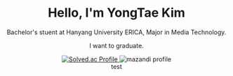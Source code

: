 <div align="center">
  <div align="center">
    <h1>Hello, I'm YongTae Kim</h1>
    <p>Bachelor's stuent at Hanyang University ERICA, Major in Media Technology.</p>
    <p>I want to graduate.</p>
  </div>
  <div align="center">
    <a href="https://solved.ac/dydxo5792/">
      <img src="http://mazassumnida.wtf/api/v2/generate_badge?boj=dydxo5792" alt="Solved.ac Profile">
    </a>
    <img src="http://mazandi.herokuapp.com/api?handle=dydxo5792&theme=cold" alt="mazandi profile">    
  </div>
  <div align="center">test</div>
  

  
</div>
